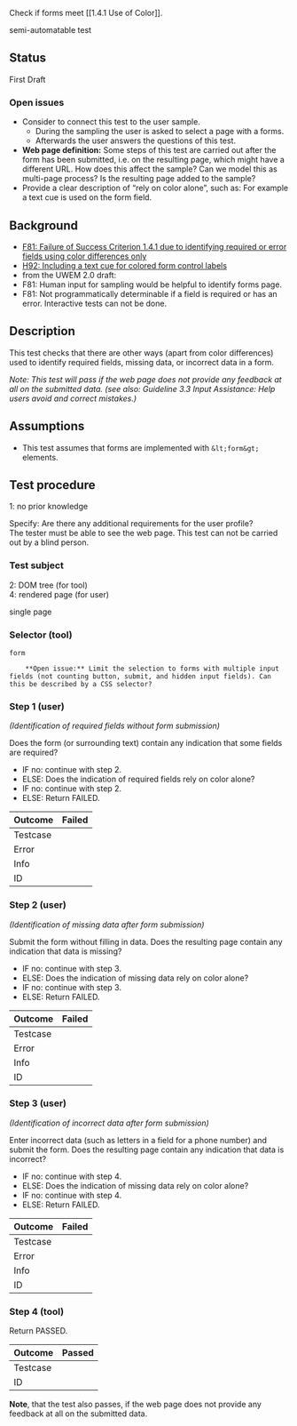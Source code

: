 Check if forms meet [[1.4.1 Use of Color]].

semi-automatable test


## Status
First Draft

### Open issues
- Consider to connect this test to the user sample.
  - During the sampling the user is asked to select a page with a forms.
  - Afterwards the user answers the questions of this test.
- **Web page definition:** Some steps of this test are carried out after the form has been submitted, i.e. on the resulting page, which might have a different URL. How does this affect the sample? Can we model this as multi-page process? Is the resulting page added to the sample?
- Provide a clear description of “rely on color alone”, such as: For example a text cue is used on the form field.


## Background
- [F81: Failure of Success Criterion 1.4.1 due to identifying required or error fields using color differences only](http://www.w3.org/TR/2014/NOTE-WCAG20-TECHS-20140311/F81.html)
- [H92: Including a text cue for colored form control labels](http://www.w3.org/TR/2014/NOTE-WCAG20-TECHS-20140311/H92.html)
- from the UWEM 2.0 draft:
- F81: Human input for sampling would be helpful to identify forms page.
- F81: Not programmatically determinable if a field is required or has an error. Interactive tests can not be done.


## Description
This test checks that there are other ways (apart from color differences) used to identify required fields, missing data, or incorrect data in a form.

*Note: This test will pass if the web page does not provide any feedback at all on the submitted data. (see also: Guideline 3.3 Input Assistance: Help users avoid and correct mistakes.)*


## Assumptions

- This test assumes that forms are implemented with `&lt;form&gt;` elements.


## Test procedure

1: no prior knowledge

Specify: Are there any additional requirements for the user profile?<br />The tester must be able to see the web page. This test can not be carried out by a blind person.

### Test subject

2: DOM tree (for tool)<br />4: rendered page (for user)

single page

### Selector (tool)

`form`

````
	**Open issue:** Limit the selection to forms with multiple input fields (not counting button, submit, and hidden input fields). Can this be described by a CSS selector?
````

### Step 1 (user)

*(Identification of required fields without form submission)*

Does the form (or surrounding text) contain any indication that some fields are required?

- IF no: continue with step 2.
- ELSE: Does the indication of required fields rely on color alone?
- IF no: continue with step 2.
- ELSE: Return FAILED.

| Outcome  | Failed
|----------|-----
| Testcase |
| Error    |
| Info     |
| ID       |


### Step 2 (user)

*(Identification of missing data after form submission)*

Submit the form without filling in data. Does the resulting page contain any indication that data is missing?

- IF no: continue with step 3.
- ELSE: Does the indication of missing data rely on color alone?
- IF no: continue with step 3.
- ELSE: Return FAILED.

| Outcome  | Failed
|----------|-----
| Testcase |
| Error    |
| Info     |
| ID       |

### Step 3 (user)

*(Identification of incorrect data after form submission)*

Enter incorrect data (such as letters in a field for a phone number) and submit the form. Does the resulting page contain any indication that data is incorrect?

- IF no: continue with step 4.
- ELSE: Does the indication of missing data rely on color alone?
- IF no: continue with step 4.
- ELSE: Return FAILED.

| Outcome  | Failed
|----------|-----
| Testcase |
| Error    |
| Info     |
| ID       |

### Step 4 (tool)

Return PASSED.

| Outcome  | Passed
|----------|-----
| Testcase |
| ID       |

**Note**, that the test also passes, if the web page does not provide any feedback at all on the submitted data.
